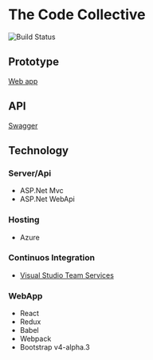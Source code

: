 # The Code Collective

![Build Status](https://adamd.visualstudio.com/_apis/public/build/definitions/498153dd-df0f-4ffe-81f2-f7456d064808/11/badge "Build Status")

## Prototype
[Web app](https://govhack2016ausc.azurewebsites.net)

## API

[Swagger](https://govhack2016ausc.azurewebsites.net/swagger)

## Technology

### Server/Api
* ASP.Net Mvc
* ASP.Net WebApi
 
### Hosting
* Azure

### Continuos Integration
* [Visual Studio Team Services](https://www.visualstudio.com)

### WebApp
* React
* Redux
* Babel
* Webpack
* Bootstrap v4-alpha.3


